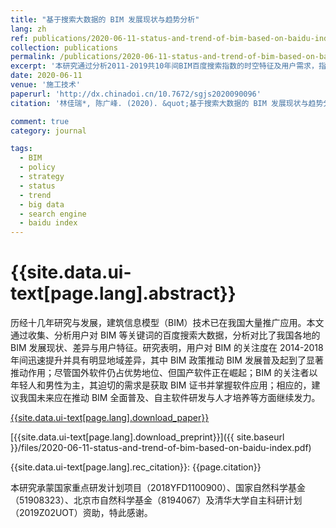 ```yaml
---
title: "基于搜索大数据的 BIM 发展现状与趋势分析"
lang: zh
ref: publications/2020-06-11-status-and-trend-of-bim-based-on-baidu-index
collection: publications
permalink: /publications/2020-06-11-status-and-trend-of-bim-based-on-baidu-index
excerpt: '本研究通过分析2011-2019共10年间BIM百度搜索指数的时空特征及用户需求，指出我国未来BIM发展应在推动区域均衡、自主软件研发与人才培养等方面着力'
date: 2020-06-11
venue: '施工技术'
paperurl: 'http://dx.chinadoi.cn/10.7672/sgjs2020090096'
citation: '林佳瑞*, 陈广峰. (2020). &quot;基于搜索大数据的 BIM 发展现状与趋势分析&quot; <i>施工技术</i>. 49(9): 96-99. doi: 10.7672/sgjs2020090096'

comment: true
category: journal

tags: 
  - BIM
  - policy
  - strategy
  - status
  - trend
  - big data
  - search engine
  - baidu index
---
```



{{site.data.ui-text[page.lang].abstract}}
====

历经十几年研究与发展，建筑信息模型（BIM）技术已在我国大量推广应用。本文通过收集、分析用户对 BIM 等关键词的百度搜索大数据，分析对比了我国各地的 BIM 发展现状、差异与用户特征。研究表明，用户对 BIM 的关注度在 2014-2018 年间迅速提升并具有明显地域差异，其中 BIM 政策推动 BIM 发展普及起到了显著推动作用；尽管国外软件仍占优势地位、但国产软件正在崛起；BIM 的关注者以年轻人和男性为主，其迫切的需求是获取 BIM 证书并掌握软件应用；相应的，建议我国未来应在推动 BIM 全面普及、自主软件研发与人才培养等方面继续发力。

[{{site.data.ui-text[page.lang].download_paper}}]({{page.paperurl}})

[{{site.data.ui-text[page.lang].download_preprint}}]({{ site.baseurl }}/files/2020-06-11-status-and-trend-of-bim-based-on-baidu-index.pdf)

{{site.data.ui-text[page.lang].rec_citation}}: {{page.citation}}

本研究承蒙国家重点研发计划项目（2018YFD1100900）、国家自然科学基金（51908323）、北京市自然科学基金（8194067）及清华大学自主科研计划（2019Z02UOT）资助，特此感谢。 